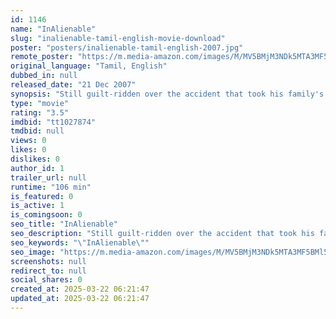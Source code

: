 ```yaml
---
id: 1146
name: "InAlienable"
slug: "inalienable-tamil-english-movie-download"
poster: "posters/inalienable-tamil-english-2007.jpg"
remote_poster: "https://m.media-amazon.com/images/M/MV5BMjM3NDk5MTA3MF5BMl5BanBnXkFtZTgwMjI5MTA2MDE@._V1_SX300.jpg"
original_language: "Tamil, English"
dubbed_in: null
released_date: "21 Dec 2007"
synopsis: "Still guilt-ridden over the accident that took his family's lives, Eric Norris discovers that his body is host to a parasite from another world. Except, it is more than a parasite: it carries his DNA."
type: "movie"
rating: "3.5"
imdbid: "tt1027874"
tmdbid: null
views: 0
likes: 0
dislikes: 0
author_id: 1
trailer_url: null
runtime: "106 min"
is_featured: 0
is_active: 1
is_comingsoon: 0
seo_title: "InAlienable"
seo_description: "Still guilt-ridden over the accident that took his family's lives, Eric Norris discovers that his body is host to a parasite from another world. Except, it is more than a parasite: it carries his DNA."
seo_keywords: "\"InAlienable\""
seo_image: "https://m.media-amazon.com/images/M/MV5BMjM3NDk5MTA3MF5BMl5BanBnXkFtZTgwMjI5MTA2MDE@._V1_SX300.jpg"
screenshots: null
redirect_to: null
social_shares: 0
created_at: 2025-03-22 06:21:47
updated_at: 2025-03-22 06:21:47
---
```


